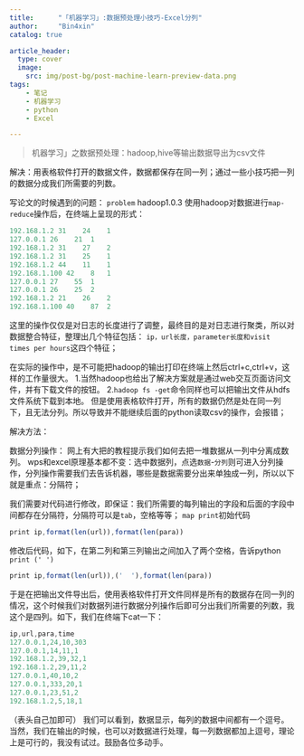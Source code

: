 ```yaml
---
title:      "「机器学习」:数据预处理小技巧-Excel分列"
author:     "Bin4xin"
catalog: true

article_header:
  type: cover
  image:
    src: img/post-bg/post-machine-learn-preview-data.png
tags:
    - 笔记
    - 机器学习
    - python
    - Excel

---
```


> 机器学习」之数据预处理：hadoop,hive等输出数据导出为csv文件

解决：用表格软件打开的数据文件，数据都保存在同一列；通过一些小技巧把一列的数据分成我们所需要的列数。

写论文的时候遇到的问题：
`problem`
hadoop1.0.3
使用hadoop对数据进行`map-reduce`操作后，在终端上呈现的形式：
```javascript
192.168.1.2 31    24	1
127.0.0.1 26    21	1
192.168.1.2 31    27	2
192.168.1.2 31    25	1
192.168.1.2 44    11	1
192.168.1.100 42    8	1
127.0.0.1 27    55	1
127.0.0.1 26    25	2
192.168.1.2 21    26	2
192.168.1.100 40    87	2
```
这里的操作仅仅是对日志的长度进行了调整，最终目的是对日志进行聚类，所以对数据整合特征，整理出几个特征包括：
`ip，url长度，parameter长度和visit times per hours`这四个特征；

在实际的操作中，是不可能把hadoop的输出打印在终端上然后ctrl+c,ctrl+v，这样的工作量很大。
1.当然hadoop也给出了解决方案就是通过web交互页面访问文件，并有下载文件的按钮。
2.`hadoop fs -get`命令同样也可以把输出文件从hdfs文件系统下载到本地。
但是使用表格软件打开，所有的数据仍然是处在同一列下，且无法分列。所以导致并不能继续后面的python读取csv的操作，会报错；

解决方法：

数据分列操作：
网上有大把的教程提示我们如何去把一堆数据从一列中分离成数列。
wps和excel原理基本都不变：选中数据列，点选`数据`-`分列`则可进入分列操作，分列操作需要我们去告诉机器，哪些是数据需要分出来单独成一列，所以以下就是重点：分隔符；

我们需要对代码进行修改，即保证：我们所需要的每列输出的字段和后面的字段中间都存在分隔符，分隔符可以是`tab`，空格等等；
`map print`初始代码
```javascript
print ip,format(len(url)),format(len(para))
```
修改后代码，如下，在第二列和第三列输出之间加入了两个空格，告诉python `print (' ')`
```javascript
print ip,format(len(url)),('  '),format(len(para))
```

于是在把输出文件导出后，使用表格软件打开文件同样是所有的数据存在同一列的情况，这个时候我们对数据列进行数据分列操作后即可分出我们所需要的列数，我这个是四列。如下，我们在终端下cat一下：
```javascript
ip,url,para,time
127.0.0.1,24,10,303
127.0.0.1,14,11,1
192.168.1.2,39,32,1
192.168.1.2,29,11,2
127.0.0.1,40,10,2
127.0.0.1,333,20,1
127.0.0.1,23,51,2
192.168.1.2,5,18,1
```
（表头自己加即可）
我们可以看到，数据显示，每列的数据中间都有一个逗号。当然，我们在输出的时候，也可以对数据进行处理，每一列数据都加上逗号，理论上是可行的，我没有试过。鼓励各位多动手。